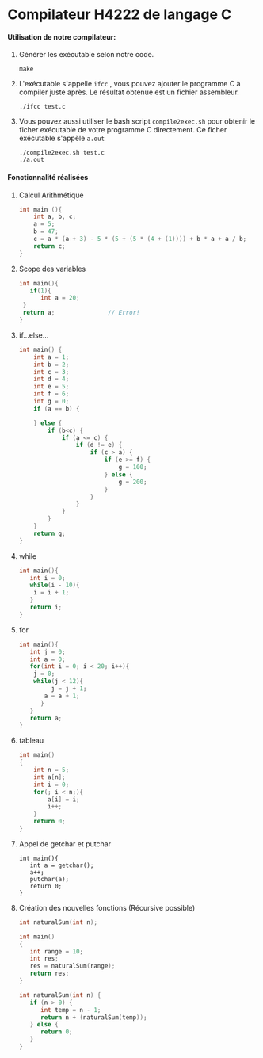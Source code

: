 # Compilateur H4222 de langage C

#### Utilisation de notre compilateur:

1. Générer les exécutable selon notre code.

   ```shell
   make
   ```

2. L'exécutable s'appelle ```ifcc``` , vous pouvez ajouter le programme C à compiler juste après. Le résultat obtenue est un fichier assembleur.

   ```shell
   ./ifcc test.c
   ```

3. Vous pouvez aussi utiliser le bash script `compile2exec.sh` pour obtenir le ficher exécutable de votre programme C directement. Ce ficher exécutable s'appèle `a.out`

   ```
   ./compile2exec.sh test.c
   ./a.out
   ```
   
   

#### Fonctionnalité réalisées 

1. Calcul Arithmétique

   ```c
   int main (){
       int a, b, c;
       a = 5;
       b = 47;
       c = a * (a + 3) - 5 * (5 + (5 * (4 + (1)))) + b * a + a / b;
       return c;
   }
   ```

   

2. Scope des variables

   ```c
   int main(){
      if(1){
         int a = 20;
   	}
   	return a;				// Error!
   }
   ```

   

3. if...else...

   ```c
   int main() {
       int a = 1;
       int b = 2;
       int c = 3;
       int d = 4;
       int e = 5;
       int f = 6;
       int g = 0;
       if (a == b) {
   
       } else {
           if (b<c) {
               if (a <= c) {
                   if (d != e) {
                       if (c > a) {
                           if (e >= f) {
                               g = 100;
                           } else {
                               g = 200;
                           }
                       }
                   }
               }
           }
       }
       return g;
   }
   ```

   

4. while

   ```c
   int main(){
      int i = 0;
      while(i - 10){
   	   i = i + 1;
      }
      return i;
   }
   ```

   

   

5. for

   ```c
   int main(){
      int j = 0;
      int a = 0;
      for(int i = 0; i < 20; i++){
   	   j = 0;
   	   while(j < 12){
            j = j + 1;
   	      a = a + 1;
         }
      }
      return a;
   }
   ```

   

6. tableau

   ```c
   int main()
   {
       int n = 5;
       int a[n];
       int i = 0;
       for(; i < n;){
           a[i] = i;
           i++;
       }
       return 0;
   }
   ```

   

7. Appel de getchar et putchar

   ```
   int main(){
      int a = getchar();
      a++;
      putchar(a);
      return 0;
   }
   ```

   

8. Création des nouvelles fonctions (Récursive possible)

   ```c
   int naturalSum(int n);
   
   int main()
   {
      int range = 10;
      int res;
      res = naturalSum(range);
      return res;
   }
   
   int naturalSum(int n) {
      if (n > 0) {
         int temp = n - 1;
         return n + (naturalSum(temp));
      } else {
         return 0;
      }
   }
   ```

   


